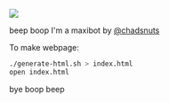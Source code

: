 ![](https://pbs.twimg.com/profile_banners/1624099842287972365/1676052705/1500x500)

beep boop I'm a maxibot by [@chadsnuts](https://twitter.com/chadsnuts)

To make webpage:

```sh
./generate-html.sh > index.html
open index.html
```

bye
boop beep
